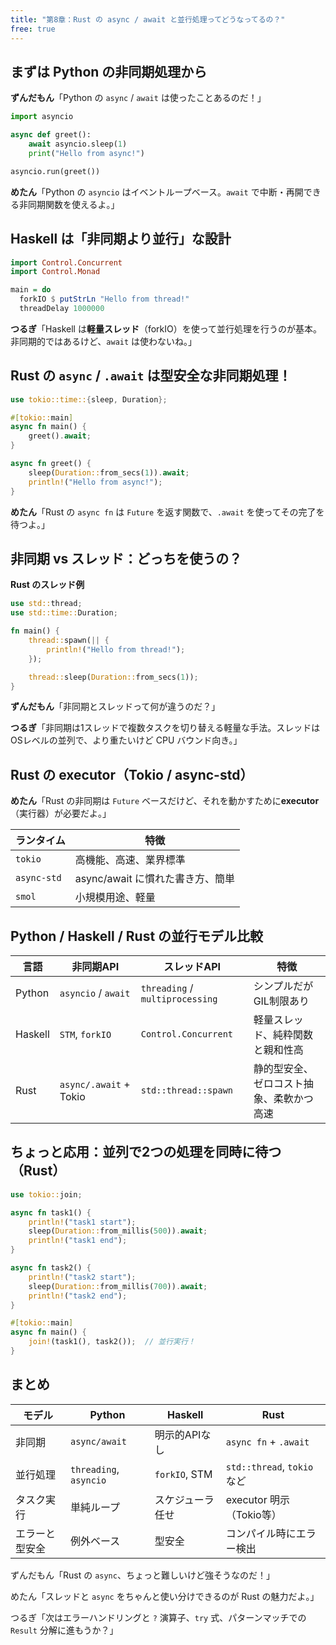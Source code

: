 ```yaml
---
title: "第8章：Rust の async / await と並行処理ってどうなってるの？"
free: true
---
```


## まずは Python の非同期処理から

**ずんだもん**「Python の `async` / `await` は使ったことあるのだ！」

```python
import asyncio

async def greet():
    await asyncio.sleep(1)
    print("Hello from async!")

asyncio.run(greet())
```

**めたん**「Python の `asyncio` はイベントループベース。`await` で中断・再開できる非同期関数を使えるよ。」


## Haskell は「非同期より並行」な設計

```haskell
import Control.Concurrent
import Control.Monad

main = do
  forkIO $ putStrLn "Hello from thread!"
  threadDelay 1000000
```

**つるぎ**「Haskell は**軽量スレッド**（forkIO）を使って並行処理を行うのが基本。非同期的ではあるけど、`await` は使わないね。」

## Rust の `async` / `.await` は型安全な非同期処理！

```rust
use tokio::time::{sleep, Duration};

#[tokio::main]
async fn main() {
    greet().await;
}

async fn greet() {
    sleep(Duration::from_secs(1)).await;
    println!("Hello from async!");
}
```

**めたん**「Rust の `async fn` は `Future` を返す関数で、`.await` を使ってその完了を待つよ。」

## 非同期 vs スレッド：どっちを使うの？

**Rust のスレッド例**

```rust
use std::thread;
use std::time::Duration;

fn main() {
    thread::spawn(|| {
        println!("Hello from thread!");
    });

    thread::sleep(Duration::from_secs(1));
}
```

**ずんだもん**「非同期とスレッドって何が違うのだ？」

**つるぎ**「非同期は1スレッドで複数タスクを切り替える軽量な手法。スレッドはOSレベルの並列で、より重たいけど CPU バウンド向き。」

## Rust の executor（Tokio / async-std）

**めたん**「Rust の非同期は `Future` ベースだけど、それを動かすために**executor**（実行器）が必要だよ。」

| ランタイム       | 特徴                     |
| ----------- | ---------------------- |
| `tokio`     | 高機能、高速、業界標準            |
| `async-std` | async/await に慣れた書き方、簡単 |
| `smol`      | 小規模用途、軽量               |

## Python / Haskell / Rust の並行モデル比較

| 言語      | 非同期API                 | スレッドAPI                         | 特徴                   |
| ------- | ---------------------- | ------------------------------- | -------------------- |
| Python  | `asyncio` / `await`    | `threading` / `multiprocessing` | シンプルだがGIL制限あり        |
| Haskell | `STM`, `forkIO`        | `Control.Concurrent`            | 軽量スレッド、純粋関数と親和性高     |
| Rust    | `async/.await` + Tokio | `std::thread::spawn`            | 静的型安全、ゼロコスト抽象、柔軟かつ高速 |

## ちょっと応用：並列で2つの処理を同時に待つ（Rust）

```rust
use tokio::join;

async fn task1() {
    println!("task1 start");
    sleep(Duration::from_millis(500)).await;
    println!("task1 end");
}

async fn task2() {
    println!("task2 start");
    sleep(Duration::from_millis(700)).await;
    println!("task2 end");
}

#[tokio::main]
async fn main() {
    join!(task1(), task2());  // 並行実行！
}
```

## まとめ

| モデル     | Python                 | Haskell       | Rust                     |
| ------- | ---------------------- | ------------- | ------------------------ |
| 非同期     | `async/await`          | 明示的APIなし      | `async fn` + `.await`    |
| 並行処理    | `threading`, `asyncio` | `forkIO`, STM | `std::thread`, `tokio`など |
| タスク実行   | 単純ループ                  | スケジューラ任せ      | executor 明示（Tokio等）      |
| エラーと型安全 | 例外ベース                  | 型安全           | コンパイル時にエラー検出             |

ずんだもん「Rust の `async`、ちょっと難しいけど強そうなのだ！」

めたん「スレッドと `async` をちゃんと使い分けできるのが Rust の魅力だよ。」

つるぎ「次はエラーハンドリングと `?` 演算子、`try` 式、パターンマッチでの `Result` 分解に進もうか？」
